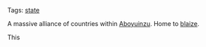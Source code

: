 Tags: [state](States)

A massive alliance of countries within [Aboyuinzu](Aboyuinzu). Home to [blaize](Blaize).

This